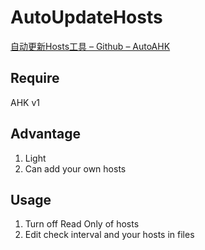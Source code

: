 # AutoUpdateHosts
[自动更新Hosts工具 – Github – AutoAHK](https://www.autoahk.com/?p=41147)

## Require
AHK v1

## Advantage
1. Light
2. Can add your own hosts

## Usage
1. Turn off Read Only of hosts
2. Edit check interval and your hosts in files
